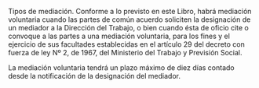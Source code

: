 Tipos de mediación. Conforme a lo previsto en este Libro, habrá mediación voluntaria cuando las partes de común acuerdo soliciten la designación de un mediador a la Dirección del Trabajo, o bien cuando ésta de oficio cite o convoque a las partes a una mediación voluntaria, para los fines y el ejercicio de sus facultades establecidas en el artículo 29 del decreto con fuerza de ley Nº 2, de 1967, del Ministerio del Trabajo y Previsión Social.

La mediación voluntaria tendrá un plazo máximo de diez días contado desde la notificación de la designación del mediador.